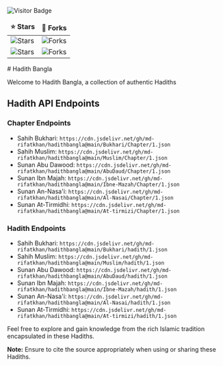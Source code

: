 ![Visitor Badge](https://visitor-badge.laobi.icu/badge?page_id=md-rifatkhan.hadithbangla)
<table>
  <thead align="center">
    <tr border: none;>
      <td><b>⭐ Stars</b></td>
      <td><b>🤝 Forks</b></td>
    </tr>
  </thead>
  <tbody>
    <tr>
      <td><img alt="Stars" src="https://img.shields.io/github/stars/md-rifatkhan/hadithbangla?style=flat-square&labelColor=343b41"/></td>
      <td><img alt="Forks" src="https://img.shields.io/github/forks/md-rifatkhan/hadithbangla?style=flat-square&labelColor=343b41"/></td>
    </tr>
    <tr>
      <td><img alt="Stars" src="https://img.shields.io/github/stars/md-rifatkhan/hadithbangla?style=flat-square&labelColor=343b41"/></td>
      <td><img alt="Forks" src="https://img.shields.io/github/forks/md-rifatkhan/hadithbangla?style=flat-square&labelColor=343b41"/></td>
    </tr>
  </tbody>
</table>
# Hadith Bangla

Welcome to Hadith Bangla, a collection of authentic Hadiths

## Hadith API Endpoints

### Chapter Endpoints

- Sahih Bukhari: `https://cdn.jsdelivr.net/gh/md-rifatkhan/hadithbangla@main/Bukhari/Chapter/1.json`
- Sahih Muslim: `https://cdn.jsdelivr.net/gh/md-rifatkhan/hadithbangla@main/Muslim/Chapter/1.json`
- Sunan Abu Dawood: `https://cdn.jsdelivr.net/gh/md-rifatkhan/hadithbangla@main/AbuDaud/Chapter/1.json`
- Sunan Ibn Majah: `https://cdn.jsdelivr.net/gh/md-rifatkhan/hadithbangla@main/Ibne-Mazah/Chapter/1.json`
- Sunan An-Nasa'i: `https://cdn.jsdelivr.net/gh/md-rifatkhan/hadithbangla@main/Al-Nasai/Chapter/1.json`
- Sunan At-Tirmidhi: `https://cdn.jsdelivr.net/gh/md-rifatkhan/hadithbangla@main/At-tirmizi/Chapter/1.json`

### Hadith Endpoints

- Sahih Bukhari: `https://cdn.jsdelivr.net/gh/md-rifatkhan/hadithbangla@main/Bukhari/hadith/1.json`
- Sahih Muslim: `https://cdn.jsdelivr.net/gh/md-rifatkhan/hadithbangla@main/Muslim/hadith/1.json`
- Sunan Abu Dawood: `https://cdn.jsdelivr.net/gh/md-rifatkhan/hadithbangla@main/AbuDaud/hadith/1.json`
- Sunan Ibn Majah: `https://cdn.jsdelivr.net/gh/md-rifatkhan/hadithbangla@main/Ibne-Mazah/hadith/1.json`
- Sunan An-Nasa'i: `https://cdn.jsdelivr.net/gh/md-rifatkhan/hadithbangla@main/Al-Nasai/hadith/1.json`
- Sunan At-Tirmidhi: `https://cdn.jsdelivr.net/gh/md-rifatkhan/hadithbangla@main/At-tirmizi/hadith/1.json`


Feel free to explore and gain knowledge from the rich Islamic tradition encapsulated in these Hadiths.

**Note:** Ensure to cite the source appropriately when using or sharing these Hadiths.


